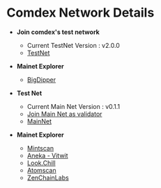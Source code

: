 # Comdex Network Details

* **Join comdex's test network** 
  * Current TestNet Version : v2.0.0
  * [TestNet](https://github.com/comdex-official/networks/tree/main/testnet/comets-test)
  
* **Mainet Explorer**
  * [BigDipper](http://meteor-explorer.comdex.one)
 

* **Test Net** 
  * Current Main Net Version : v0.1.1
  * [Join Main Net as validator](https://github.com/comdex-official/networks/blob/main/mainnet/02-validator-post-gentx.md)
  * [MainNet](https://github.com/comdex-official/networks/tree/main/mainnet/comdex-1)

* **Mainet Explorer**
  * [Mintscan](https://www.mintscan.io/comdex/)
  * [Aneka - Vitwit](https://comdex.aneka.io/)
  * [Look.Chill](https://look.chillvalidation.com/comdex)
  * [Atomscan](https://atomscan.com/comdex)
  * [ZenChainLabs](https://comdex.zenscan.io/)
